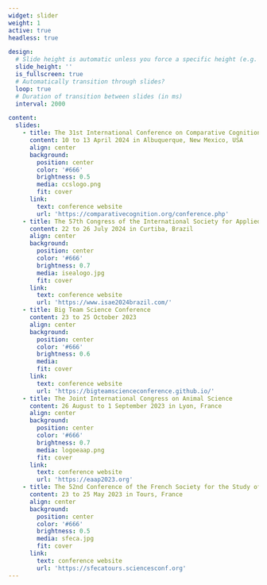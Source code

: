 ```yaml
---
widget: slider
weight: 1
active: true
headless: true

design:
  # Slide height is automatic unless you force a specific height (e.g. '400px')
  slide_height: ''
  is_fullscreen: true
  # Automatically transition through slides?
  loop: true
  # Duration of transition between slides (in ms)
  interval: 2000

content:
  slides:
    - title: The 31st International Conference on Comparative Cognition
      content: 10 to 13 April 2024 in Albuquerque, New Mexico, USA
      align: center
      background:
        position: center
        color: '#666'
        brightness: 0.5
        media: ccslogo.png
        fit: cover
      link:
        text: conference website
        url: 'https://comparativecognition.org/conference.php'
    - title: The 57th Congress of the International Society for Applied Ethology
      content: 22 to 26 July 2024 in Curtiba, Brazil
      align: center
      background:
        position: center
        color: '#666'
        brightness: 0.7
        media: isealogo.jpg
        fit: cover
      link:
        text: conference website
        url: 'https://www.isae2024brazil.com/'
    - title: Big Team Science Conference
      content: 23 to 25 October 2023
      align: center
      background:
        position: center
        color: '#666'
        brightness: 0.6
        media: 
        fit: cover
      link:
        text: conference website
        url: 'https://bigteamscienceconference.github.io/'
    - title: The Joint International Congress on Animal Science
      content: 26 August to 1 September 2023 in Lyon, France
      align: center
      background:
        position: center
        color: '#666'
        brightness: 0.7
        media: logoeaap.png
        fit: cover
      link:
        text: conference website
        url: 'https://eaap2023.org'
    - title: The 52nd Conference of the French Society for the Study of Animal Behavior
      content: 23 to 25 May 2023 in Tours, France
      align: center
      background:
        position: center
        color: '#666'
        brightness: 0.5
        media: sfeca.jpg
        fit: cover
      link:
        text: conference website
        url: 'https://sfecatours.sciencesconf.org'
---
```

